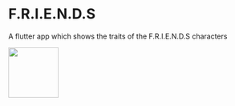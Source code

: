 # F.R.I.E.N.D.S

A flutter app which shows the traits of the F.R.I.E.N.D.S characters


<img align="left" width="100" height="100" src="https://user-images.githubusercontent.com/86592569/141097673-fb7b9515-f566-41fc-bba9-89509d4a8ec1.jpeg">

